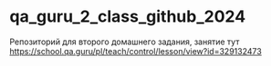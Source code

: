# qa_guru_2_class_github_2024
Репозиторий для второго домашнего задания, занятие тут https://school.qa.guru/pl/teach/control/lesson/view?id=329132473
